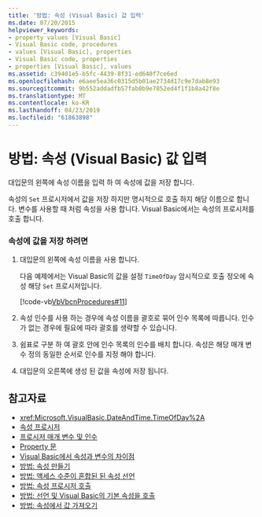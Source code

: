 ```yaml
---
title: '방법: 속성 (Visual Basic) 값 입력'
ms.date: 07/20/2015
helpviewer_keywords:
- property values [Visual Basic]
- Visual Basic code, procedures
- values [Visual Basic], properties
- Visual Basic code, properties
- properties [Visual Basic], values
ms.assetid: c39401e5-b5fc-4439-8f31-ed640f7ce6ed
ms.openlocfilehash: e6aee5ea36c0315d5b01ae2734d17c9e7dab8e93
ms.sourcegitcommit: 9b552addadfb57fab0b9e7852ed4f1f1b8a42f8e
ms.translationtype: MT
ms.contentlocale: ko-KR
ms.lasthandoff: 04/23/2019
ms.locfileid: "61863898"
---
```

# <a name="how-to-put-a-value-in-a-property-visual-basic"></a>방법: 속성 (Visual Basic) 값 입력
대입문의 왼쪽에 속성 이름을 입력 하 여 속성에 값을 저장 합니다.  
  
 속성의 `Set` 프로시저에서 값을 저장 하지만 명시적으로 호출 하지 해당 이름으로 합니다. 변수를 사용할 때 처럼 속성을 사용 합니다. Visual Basic에서는 속성의 프로시저를 호출 합니다.  
  
### <a name="to-store-a-value-in-a-property"></a>속성에 값을 저장 하려면  
  
1. 대입문의 왼쪽에 속성 이름을 사용 합니다.  
  
     다음 예제에서는 Visual Basic의 값을 설정 `TimeOfDay` 암시적으로 호출 정오에 속성 해당 `Set` 프로시저입니다.  
  
     [!code-vb[VbVbcnProcedures#11](~/samples/snippets/visualbasic/VS_Snippets_VBCSharp/VbVbcnProcedures/VB/Class1.vb#11)]  
  
2. 속성 인수를 사용 하는 경우에 속성 이름을 괄호로 묶어 인수 목록에 따릅니다. 인수가 없는 경우에 필요에 따라 괄호를 생략할 수 있습니다.  
  
3. 쉼표로 구분 하 여 괄호 안에 인수 목록의 인수를 배치 합니다. 속성은 해당 매개 변수 정의 동일한 순서로 인수를 지정 해야 합니다.  
  
4. 대입문의 오른쪽에 생성 된 값을 속성에 저장 됩니다.  
  
## <a name="see-also"></a>참고자료

- <xref:Microsoft.VisualBasic.DateAndTime.TimeOfDay%2A>
- [속성 프로시저](./property-procedures.md)
- [프로시저 매개 변수 및 인수](./procedure-parameters-and-arguments.md)
- [Property 문](../../../../visual-basic/language-reference/statements/property-statement.md)
- [Visual Basic에서 속성과 변수의 차이점](./differences-between-properties-and-variables.md)
- [방법: 속성 만들기](./how-to-create-a-property.md)
- [방법: 액세스 수준이 혼합된 된 속성 선언](./how-to-declare-a-property-with-mixed-access-levels.md)
- [방법: 속성 프로시저 호출](./how-to-call-a-property-procedure.md)
- [방법: 선언 및 Visual Basic의 기본 속성을 호출](./how-to-declare-and-call-a-default-property.md)
- [방법: 속성에서 값 가져오기](./how-to-get-a-value-from-a-property.md)
